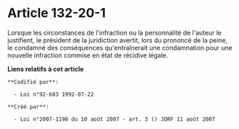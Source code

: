 # Article 132-20-1

Lorsque les circonstances de l'infraction ou la personnalité de l'auteur le justifient, le président de la juridiction
avertit, lors du prononcé de la peine, le condamné des conséquences qu'entraînerait une condamnation pour une nouvelle
infraction commise en état de récidive légale.

**Liens relatifs à cet article**

	**Codifié par**:

	  - Loi n°92-683 1992-07-22

	**Créé par**:

	  - Loi n°2007-1198 du 10 août 2007 - art. 3 () JORF 11 août 2007
